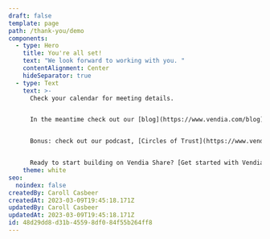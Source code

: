 ```yaml
---
draft: false
template: page
path: /thank-you/demo
components:
  - type: Hero
    title: You're all set!
    text: "We look forward to working with you. "
    contentAlignment: Center
    hideSeparator: true
  - type: Text
    text: >-
      Check your calendar for meeting details.


      In the meantime check out our [blog](https://www.vendia.com/blog) and [Youtube](https://www.youtube.com/channel/UCtj8uWkQhnngKit7RZPoziA) channel to learn more about Vendia.


      Bonus: check out our podcast, [Circles of Trust](https://www.vendia.com/circles-of-trust/podcast). 


      Ready to start building on Vendia Share? [Get started with Vendia Share](https://share.vendia.net/).
    theme: white
seo:
  noindex: false
createdBy: Caroll Casbeer
createdAt: 2023-03-09T19:45:18.171Z
updatedBy: Caroll Casbeer
updatedAt: 2023-03-09T19:45:18.171Z
id: 48d29dd8-d31b-4559-8df0-84f55b264ff8
---
```

